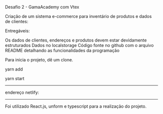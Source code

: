 Desafio 2 - GamaAcademy com Vtex

Criação de um sistema e-commerce para inventário de produtos e dados de clientes:

Entregáveis:

Os dados de clientes, endereços e produtos devem estar devidamente estruturados
Dados no localstorage
Código fonte no github com o arquivo README detalhando as funcionalidades da programação


Para inicia o projeto, dê um clone.

yarn add

yarn start

________________________

endereço netlify: 


__________

Foi utilizado React.js, unform e typescript para a realização do projeto.